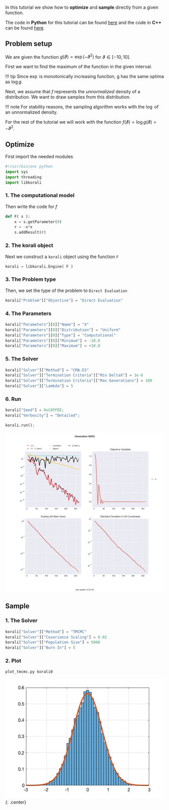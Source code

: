 

In this tutorial we show how to **optimize** and **sample** directly from a
given function.

The code in **Python** for this tutorial can be found [here](https://github.com/cselab/skorali/blob/master/examples/python/quick_start/direct.py) and the code in **C++** can be found [here](https://github.com/cselab/skorali/blob/master/examples/cxx/quick_start/direct.cpp).



## Problem setup
We are given the function $g(\vartheta)=\exp(-\vartheta^2)$ for $\vartheta\in[-10,10]$.

First we want to find the maximum of the function in the given interval.

!!! tip
    Since $\exp$ is monotonically increasing function, g has the same optima
    as $\log g$.

Next, we assume that $f$ represents the *unnormalized* density of a distribution.
We want to draw samples from this distribution.

!!! note
    For stability reasons, the sampling algorithm works with the $\log$ of an unnormalized density.

For the rest of the tutorial we will work with the function $f(\vartheta)=\log g(\vartheta) = -\vartheta^2$.


## Optimize

First import the needed modules
```python
#!/usr/bin/env python
import sys
import threading
import libkorali
```

### 1. The computational model
Then write the code for $f$
```python
def F( s ):
    x = s.getParameter(0)
    r = -x*x
    s.addResult(r)
```


### 2. The korali object

Next we construct a `korali` object using the function `F`
```python
korali = libkorali.Engine( F )
```

### 3. The Problem type
Then, we set the type of the problem to `Direct Evaluation`
```python
korali["Problem"]["Objective"] = "Direct Evaluation"
```

### 4. The Parameters
```python
korali["Parameters"][0]["Name"] = "X"
korali["Parameters"][0]["Distribution"] = "Uniform"
korali["Parameters"][0]["Type"] = "Computational"
korali["Parameters"][0]["Minimum"] = -10.0
korali["Parameters"][0]["Maximum"] = +10.0
```

### 5. The Solver
```python
korali["Solver"]["Method"] = "CMA-ES"
korali["Solver"]["Termination Criteria"]["Min DeltaX"] = 1e-8
korali["Solver"]["Termination Criteria"]["Max Generations"] = 100
korali["Solver"]["Lambda"] = 5
```

### 6. Run
```python
korali["Seed"] = 0xC0FFEE;
korali["Verbosity"] = "Detailed";
```


```python
korali.run();
```



![figure](direct-cma.png)






## Sample

### 1. The Solver

```python
korali["Solver"]["Method"] = "TMCMC"
korali["Solver"]["Covariance Scaling"] = 0.02
korali["Solver"]["Population Size"] = 5000
korali["Solver"]["Burn In"] = 5
```

### 2. Plot

```sh
plot_tmcmc.py korali0
```

![figure](direct-hist.png){: .center}
